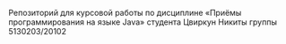 Репозиторий для курсовой работы по дисциплине «Приёмы программирования на языке Java» студента Цвиркун Никиты группы 5130203/20102
